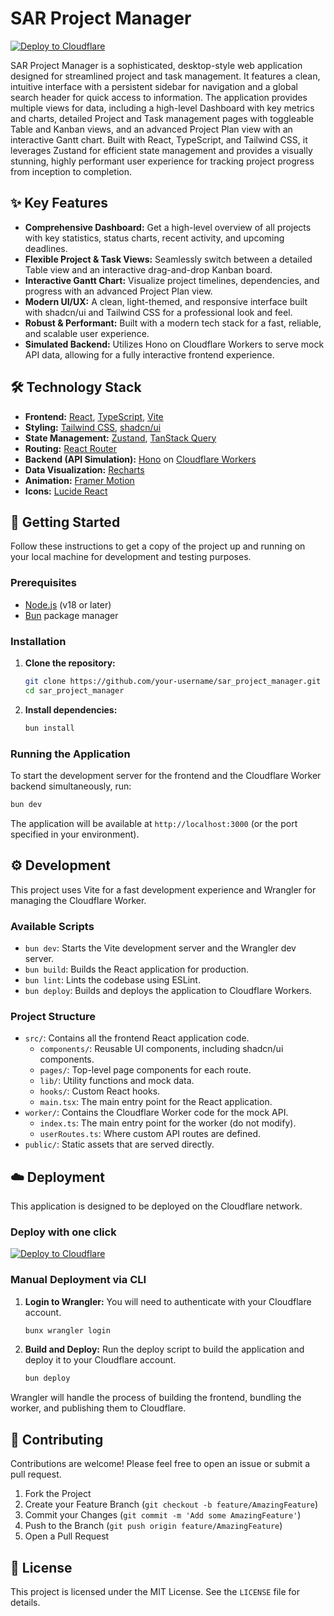 # SAR Project Manager

[![Deploy to Cloudflare](https://deploy.workers.cloudflare.com/button)](https://deploy.workers.cloudflare.com/?url=https://github.com/PMNicolas0903/prop)

SAR Project Manager is a sophisticated, desktop-style web application designed for streamlined project and task management. It features a clean, intuitive interface with a persistent sidebar for navigation and a global search header for quick access to information. The application provides multiple views for data, including a high-level Dashboard with key metrics and charts, detailed Project and Task management pages with toggleable Table and Kanban views, and an advanced Project Plan view with an interactive Gantt chart. Built with React, TypeScript, and Tailwind CSS, it leverages Zustand for efficient state management and provides a visually stunning, highly performant user experience for tracking project progress from inception to completion.

## ✨ Key Features

-   **Comprehensive Dashboard:** Get a high-level overview of all projects with key statistics, status charts, recent activity, and upcoming deadlines.
-   **Flexible Project & Task Views:** Seamlessly switch between a detailed Table view and an interactive drag-and-drop Kanban board.
-   **Interactive Gantt Chart:** Visualize project timelines, dependencies, and progress with an advanced Project Plan view.
-   **Modern UI/UX:** A clean, light-themed, and responsive interface built with shadcn/ui and Tailwind CSS for a professional look and feel.
-   **Robust & Performant:** Built with a modern tech stack for a fast, reliable, and scalable user experience.
-   **Simulated Backend:** Utilizes Hono on Cloudflare Workers to serve mock API data, allowing for a fully interactive frontend experience.

## 🛠️ Technology Stack

-   **Frontend:** [React](https://react.dev/), [TypeScript](https://www.typescriptlang.org/), [Vite](https://vitejs.dev/)
-   **Styling:** [Tailwind CSS](https://tailwindcss.com/), [shadcn/ui](https://ui.shadcn.com/)
-   **State Management:** [Zustand](https://zustand-demo.pmnd.rs/), [TanStack Query](https://tanstack.com/query/latest)
-   **Routing:** [React Router](https://reactrouter.com/)
-   **Backend (API Simulation):** [Hono](https://hono.dev/) on [Cloudflare Workers](https://workers.cloudflare.com/)
-   **Data Visualization:** [Recharts](https://recharts.org/)
-   **Animation:** [Framer Motion](https://www.framer.com/motion/)
-   **Icons:** [Lucide React](https://lucide.dev/)

## 🚀 Getting Started

Follow these instructions to get a copy of the project up and running on your local machine for development and testing purposes.

### Prerequisites

-   [Node.js](https://nodejs.org/) (v18 or later)
-   [Bun](https://bun.sh/) package manager

### Installation

1.  **Clone the repository:**
    ```bash
    git clone https://github.com/your-username/sar_project_manager.git
    cd sar_project_manager
    ```

2.  **Install dependencies:**
    ```bash
    bun install
    ```

### Running the Application

To start the development server for the frontend and the Cloudflare Worker backend simultaneously, run:

```bash
bun dev
```

The application will be available at `http://localhost:3000` (or the port specified in your environment).

## ⚙️ Development

This project uses Vite for a fast development experience and Wrangler for managing the Cloudflare Worker.

### Available Scripts

-   `bun dev`: Starts the Vite development server and the Wrangler dev server.
-   `bun build`: Builds the React application for production.
-   `bun lint`: Lints the codebase using ESLint.
-   `bun deploy`: Builds and deploys the application to Cloudflare Workers.

### Project Structure

-   `src/`: Contains all the frontend React application code.
    -   `components/`: Reusable UI components, including shadcn/ui components.
    -   `pages/`: Top-level page components for each route.
    -   `lib/`: Utility functions and mock data.
    -   `hooks/`: Custom React hooks.
    -   `main.tsx`: The main entry point for the React application.
-   `worker/`: Contains the Cloudflare Worker code for the mock API.
    -   `index.ts`: The main entry point for the worker (do not modify).
    -   `userRoutes.ts`: Where custom API routes are defined.
-   `public/`: Static assets that are served directly.

## ☁️ Deployment

This application is designed to be deployed on the Cloudflare network.

### Deploy with one click

[![Deploy to Cloudflare](https://deploy.workers.cloudflare.com/button)](https://deploy.workers.cloudflare.com/?url=https://github.com/PMNicolas0903/prop)

### Manual Deployment via CLI

1.  **Login to Wrangler:**
    You will need to authenticate with your Cloudflare account.
    ```bash
    bunx wrangler login
    ```

2.  **Build and Deploy:**
    Run the deploy script to build the application and deploy it to your Cloudflare account.
    ```bash
    bun deploy
    ```

Wrangler will handle the process of building the frontend, bundling the worker, and publishing them to Cloudflare.

## 🤝 Contributing

Contributions are welcome! Please feel free to open an issue or submit a pull request.

1.  Fork the Project
2.  Create your Feature Branch (`git checkout -b feature/AmazingFeature`)
3.  Commit your Changes (`git commit -m 'Add some AmazingFeature'`)
4.  Push to the Branch (`git push origin feature/AmazingFeature`)
5.  Open a Pull Request

## 📄 License

This project is licensed under the MIT License. See the `LICENSE` file for details.